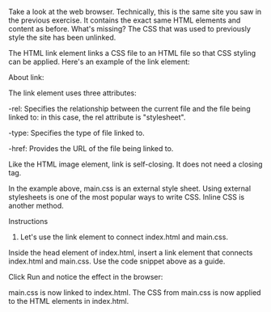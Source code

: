 Take a look at the web browser. Technically, this is the same site you saw in the previous exercise. It contains the exact same HTML elements and content as before. What's missing? The CSS that was used to previously style the site has been unlinked.

The HTML link element links a CSS file to an HTML file so that CSS styling can be applied. Here's an example of the link element:

<link rel="stylesheet" type="text/css" href="main.css"/>
About link:

The link element uses three attributes:

-rel: Specifies the relationship between the current file and the file being linked to: in this case, the rel attribute is "stylesheet".

-type: Specifies the type of file linked to.

-href: Provides the URL of the file being linked to.

Like the HTML image element, link is self-closing. It does not need a closing tag. 

In the example above, main.css is an external style sheet. Using external stylesheets is one of the most popular ways to write CSS. Inline CSS is another method.

Instructions

1. Let's use the link element to connect index.html and main.css.

Inside the head element of index.html, insert a link element that connects index.html and main.css. Use the code snippet above as a guide.

Click Run and notice the effect in the browser:

main.css is now linked to index.html.
The CSS from main.css is now applied to the HTML elements in index.html.
